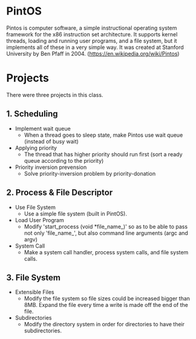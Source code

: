 # PintOS
Pintos is computer software, a simple instructional operating system framework for the x86 instruction set architecture. It supports kernel threads, loading and running user programs, and a file system, but it implements all of these in a very simple way. It was created at Stanford University by Ben Pfaff in 2004. (https://en.wikipedia.org/wiki/Pintos)

# Projects
There were three projects in this class.

## 1. Scheduling
* Implement wait queue
  * When a thread goes to sleep state, make Pintos use wait queue (instead of busy wait)
* Applying priority
  * The thread that has higher priority should run first (sort a ready queue according to the priority)
* Priority inversion prevension
  * Solve priority-inversion problem by priority-donation

## 2. Process & File Descriptor
* Use File System
  * Use a simple file system (built in PintOS).
* Load User Program <br>
  * Modify 'start_process (void *file_name_)' so as to be able to pass not only 'file_name_', but also command line arguments (argc and argv)
* System Call
  * Make a system call handler, process system calls, and file system calls.

## 3. File System
* Extensible Files
  * Modify the file system so file sizes could be increased bigger than 8MB. Expand the file every time a write is made off the end of the file.
* Subdirectories
  * Modify the directory system in order for directories to have their subdirectories.
